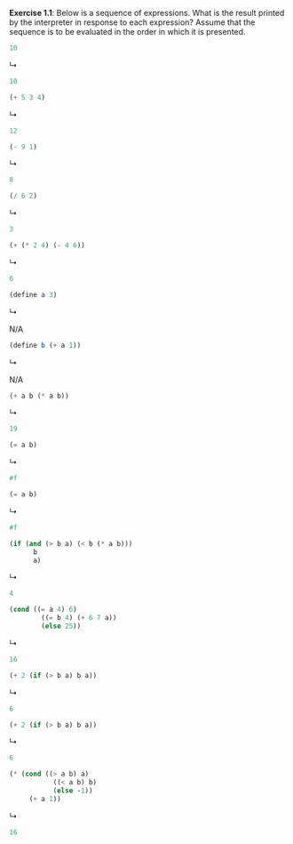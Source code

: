 **Exercise 1.1**: Below is a sequence of expressions. What is the result
printed by the interpreter in response to each expression? Assume that the
sequence is to be evaluated in the order in which it is presented.

```scheme
10
```

↳

```scheme
10
```

```scheme
(+ 5 3 4)
```

↳

```scheme
12
```

```scheme
(- 9 1)
```

↳

```scheme
8
```

```scheme
(/ 6 2)
```

↳

```scheme
3
```

```scheme
(+ (* 2 4) (- 4 6))
```

↳

```scheme
6
```

```scheme
(define a 3)
```

↳

N/A

```scheme
(define b (+ a 1))
```

↳

N/A

```scheme
(+ a b (* a b))
```

↳

```scheme
19
```

```scheme
(= a b)
```

↳

```scheme
#f
```

```scheme
(= a b)
```

↳

```scheme
#f
```

```scheme
(if (and (> b a) (< b (* a b)))
      b
      a)
```

↳

```scheme
4
```

```scheme
(cond ((= a 4) 6)
        ((= b 4) (+ 6 7 a))
        (else 25))
```

↳

```scheme
16
```

```scheme
(+ 2 (if (> b a) b a))
```

↳

```scheme
6
```

```scheme
(+ 2 (if (> b a) b a))
```

↳

```scheme
6
```

```scheme
(* (cond ((> a b) a)
           ((< a b) b)
           (else -1))
     (+ a 1))
```

↳

```scheme
16
```
